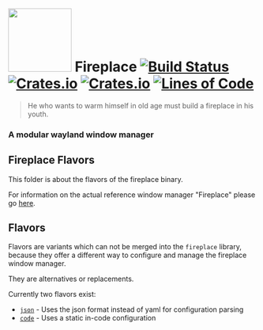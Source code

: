 # <img src="https://cdn.rawgit.com/Drakulix/fireplace/bf10b919/assets/fireplace.svg" width="128"> Fireplace [![Build Status](https://travis-ci.org/Drakulix/fireplace.svg)](https://travis-ci.org/Drakulix/fireplace) [![Crates.io](https://img.shields.io/crates/v/fireplace_lib.svg)](https://crates.io/crates/fireplace_lib) [![Crates.io](https://img.shields.io/crates/l/fireplace_lib.svg)](https://github.com/Drakulix/fireplace_lib/blob/master/LICENSE) [![Lines of Code](https://tokei.rs/b1/github/Drakulix/fireplace)](https://github.com/Aaronepower/tokei)

> He who wants to warm himself in old age must build a fireplace in his youth.


### A modular wayland window manager


## Fireplace Flavors

This folder is about the flavors of the fireplace binary.

For information on the actual reference window manager "Fireplace" please go [here](https://github.com/Drakulix/fireplace).

## Flavors

Flavors are variants which can not be merged into the `fireplace` library, because
they offer a different way to configure and manage the fireplace window manager.

They are alternatives or replacements.


Currently two flavors exist:

- [`json`](https://github.com/Drakulix/fireplace/blob/master/fireplace_flavors/json) - Uses the json format instead of yaml for configuration parsing
- [`code`](https://github.com/Drakulix/fireplace/blob/master/fireplace_flavors/code) - Uses a static in-code configuration
